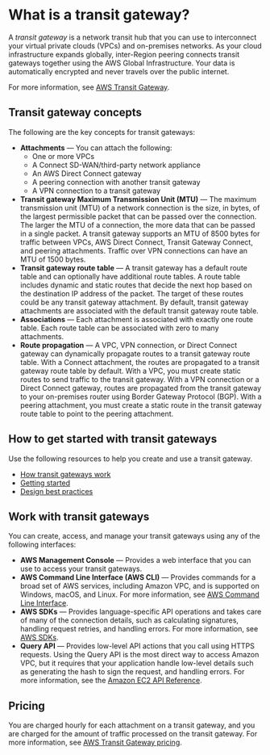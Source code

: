 # What is a transit gateway?<a name="what-is-transit-gateway"></a>

A *transit gateway* is a network transit hub that you can use to interconnect your virtual private clouds \(VPCs\) and on\-premises networks\. As your cloud infrastructure expands globally, inter\-Region peering connects transit gateways together using the AWS Global Infrastructure\. Your data is automatically encrypted and never travels over the public internet\.

For more information, see [AWS Transit Gateway](https://aws.amazon.com/transit-gateway)\.

## Transit gateway concepts<a name="concepts"></a>

The following are the key concepts for transit gateways:
+ **Attachments** — You can attach the following:
  + One or more VPCs
  + A Connect SD\-WAN/third\-party network appliance
  + An AWS Direct Connect gateway
  + A peering connection with another transit gateway
  + A VPN connection to a transit gateway
+ **Transit gateway Maximum Transmission Unit \(MTU\)** — The maximum transmission unit \(MTU\) of a network connection is the size, in bytes, of the largest permissible packet that can be passed over the connection\. The larger the MTU of a connection, the more data that can be passed in a single packet\. A transit gateway supports an MTU of 8500 bytes for traffic between VPCs, AWS Direct Connect, Transit Gateway Connect, and peering attachments\. Traffic over VPN connections can have an MTU of 1500 bytes\.
+ **Transit gateway route table** — A transit gateway has a default route table and can optionally have additional route tables\. A route table includes dynamic and static routes that decide the next hop based on the destination IP address of the packet\. The target of these routes could be any transit gateway attachment\. By default, transit gateway attachments are associated with the default transit gateway route table\.
+ **Associations** — Each attachment is associated with exactly one route table\. Each route table can be associated with zero to many attachments\.
+ **Route propagation** — A VPC, VPN connection, or Direct Connect gateway can dynamically propagate routes to a transit gateway route table\. With a Connect attachment, the routes are propagated to a transit gateway route table by default\. With a VPC, you must create static routes to send traffic to the transit gateway\. With a VPN connection or a Direct Connect gateway, routes are propagated from the transit gateway to your on\-premises router using Border Gateway Protocol \(BGP\)\. With a peering attachment, you must create a static route in the transit gateway route table to point to the peering attachment\.

## How to get started with transit gateways<a name="how-to-get-started"></a>

Use the following resources to help you create and use a transit gateway\.
+ [How transit gateways work](how-transit-gateways-work.md)
+ [Getting started](tgw-getting-started.md)
+ [Design best practices](tgw-best-design-practices.md)

## Work with transit gateways<a name="tgw-interfaces"></a>

You can create, access, and manage your transit gateways using any of the following interfaces:
+ **AWS Management Console** — Provides a web interface that you can use to access your transit gateways\.
+ **AWS Command Line Interface \(AWS CLI\)** — Provides commands for a broad set of AWS services, including Amazon VPC, and is supported on Windows, macOS, and Linux\. For more information, see [AWS Command Line Interface](https://aws.amazon.com/cli/)\.
+ **AWS SDKs** — Provides language\-specific API operations and takes care of many of the connection details, such as calculating signatures, handling request retries, and handling errors\. For more information, see [AWS SDKs](http://aws.amazon.com/tools/#SDKs)\.
+ **Query API** — Provides low\-level API actions that you call using HTTPS requests\. Using the Query API is the most direct way to access Amazon VPC, but it requires that your application handle low\-level details such as generating the hash to sign the request, and handling errors\. For more information, see the [Amazon EC2 API Reference](https://docs.aws.amazon.com/AWSEC2/latest/APIReference/)\.

## Pricing<a name="pricing"></a>

You are charged hourly for each attachment on a transit gateway, and you are charged for the amount of traffic processed on the transit gateway\. For more information, see [AWS Transit Gateway pricing](https://aws.amazon.com/transit-gateway)\.